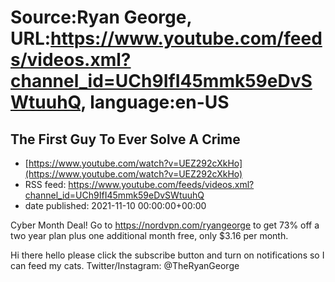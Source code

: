 # Source:Ryan George, URL:https://www.youtube.com/feeds/videos.xml?channel_id=UCh9IfI45mmk59eDvSWtuuhQ, language:en-US

## The First Guy To Ever Solve A Crime
 - [https://www.youtube.com/watch?v=UEZ292cXkHo](https://www.youtube.com/watch?v=UEZ292cXkHo)
 - RSS feed: https://www.youtube.com/feeds/videos.xml?channel_id=UCh9IfI45mmk59eDvSWtuuhQ
 - date published: 2021-11-10 00:00:00+00:00

Cyber Month Deal! Go to https://nordvpn.com/ryangeorge to get 73% off a two year plan plus one additional month free, only $3.16 per month.

Hi there hello please click the subscribe button and turn on notifications so I can feed my cats.
Twitter/Instagram: @TheRyanGeorge

